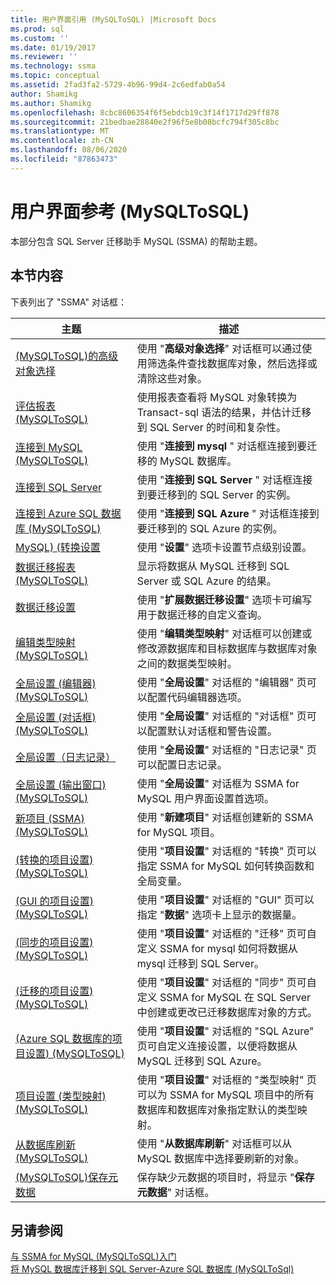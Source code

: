 ```yaml
---
title: 用户界面引用 (MySQLToSQL) |Microsoft Docs
ms.prod: sql
ms.custom: ''
ms.date: 01/19/2017
ms.reviewer: ''
ms.technology: ssma
ms.topic: conceptual
ms.assetid: 2fad3fa2-5729-4b96-99d4-2c6edfab0a54
author: Shamikg
ms.author: Shamikg
ms.openlocfilehash: 8cbc8606354f6f5ebdcb19c3f14f1717d29ff878
ms.sourcegitcommit: 21bedbae28840e2f96f5e8b08bcfc794f305c8bc
ms.translationtype: MT
ms.contentlocale: zh-CN
ms.lasthandoff: 08/06/2020
ms.locfileid: "87863473"
---
```

# <a name="user-interface-reference-mysqltosql"></a>用户界面参考 (MySQLToSQL)
本部分包含 SQL Server 迁移助手 MySQL (SSMA) 的帮助主题。  
  
## <a name="in-this-section"></a>本节内容  
下表列出了 "SSMA" 对话框：  
  
|主题|描述|  
|-|-|  
|[&#40;MySQLToSQL&#41;的高级对象选择](../../ssma/mysql/advanced-object-selection-mysqltosql.md)|使用 "**高级对象选择**" 对话框可以通过使用筛选条件查找数据库对象，然后选择或清除这些对象。|  
|[评估报表 &#40;MySQLToSQL&#41;](../../ssma/mysql/assessment-report-mysqltosql.md)|使用报表查看将 MySQL 对象转换为 Transact-sql 语法的结果，并估计迁移到 SQL Server 的时间和复杂性。|  
|[连接到 MySQL &#40;MySQLToSQL&#41;](../../ssma/mysql/connect-to-mysql-mysqltosql.md)|使用 "**连接到 mysql** " 对话框连接到要迁移的 MySQL 数据库。|  
|[连接到 SQL Server](https://msdn.microsoft.com/d73abd3a-80df-4293-b973-1723069db049)|使用 "**连接到 SQL Server** " 对话框连接到要迁移到的 SQL Server 的实例。|  
|[连接到 Azure SQL 数据库 &#40;MySQLToSQL&#41;](../../ssma/mysql/connect-to-azure-sql-db-mysqltosql.md)|使用 "**连接到 SQL Azure** " 对话框连接到要迁移到的 SQL Azure 的实例。|  
|[MySQL)  (转换设置](https://msdn.microsoft.com/f551cf6e-1575-4206-9cca-975b5b43a6b8)|使用 "**设置**" 选项卡设置节点级别设置。|  
|[数据迁移报表 &#40;MySQLToSQL&#41;](../../ssma/mysql/data-migration-report-mysqltosql.md)|显示将数据从 MySQL 迁移到 SQL Server 或 SQL Azure 的结果。|  
|[数据迁移设置](data-migration-settings-mysqltosql.md)|使用 "**扩展数据迁移设置**" 选项卡可编写用于数据迁移的自定义查询。|  
|[编辑类型映射 &#40;MySQLToSQL&#41;](../../ssma/mysql/edit-type-mapping-mysqltosql.md)|使用 "**编辑类型映射**" 对话框可以创建或修改源数据库和目标数据库与数据库对象之间的数据类型映射。|  
|[全局设置 &#40;编辑器&#41; &#40;MySQLToSQL&#41;](../../ssma/mysql/global-settings-editor-mysqltosql.md)|使用 "**全局设置**" 对话框的 "编辑器" 页可以配置代码编辑器选项。|  
|[全局设置 &#40;对话框&#41; &#40;MySQLToSQL&#41;](../../ssma/mysql/global-settings-dialogs-mysqltosql.md)|使用 "**全局设置**" 对话框的 "对话框" 页可以配置默认对话框和警告设置。|  
|[全局设置（日志记录）](https://msdn.microsoft.com/0d033492-5ec3-473a-8de1-821894ec9518)|使用 "**全局设置**" 对话框的 "日志记录" 页可以配置日志记录。|  
|[全局设置 &#40;输出窗口&#41; &#40;MySQLToSQL&#41;](../../ssma/mysql/global-settings-output-window-mysqltosql.md)|使用 "**全局设置**" 对话框为 SSMA for MySQL 用户界面设置首选项。|  
|[新项目 &#40;SSMA&#41; &#40;MySQLToSQL&#41;](../../ssma/mysql/new-project-ssma-mysqltosql.md)|使用 "**新建项目**" 对话框创建新的 SSMA for MySQL 项目。|  
|[&#40;转换的项目设置&#41; &#40;MySQLToSQL&#41;](../../ssma/mysql/project-settings-conversion-mysqltosql.md)|使用 "**项目设置**" 对话框的 "转换" 页可以指定 SSMA for MySQL 如何转换函数和全局变量。|  
|[&#40;GUI 的项目设置&#41;  &#40;MySQLToSQL&#41;](../../ssma/mysql/project-settings-gui-mysqltosql.md)|使用 "**项目设置**" 对话框的 "GUI" 页可以指定 "**数据**" 选项卡上显示的数据量。|  
|[&#40;同步的项目设置&#41; &#40;MySQLToSQL&#41;](../../ssma/mysql/project-settings-synchronization-mysqltosql.md)|使用 "**项目设置**" 对话框的 "迁移" 页可自定义 SSMA for mysql 如何将数据从 mysql 迁移到 SQL Server。|  
|[&#40;迁移的项目设置&#41; &#40;MySQLToSQL&#41;](../../ssma/mysql/project-settings-migration-mysqltosql.md)|使用 "**项目设置**" 对话框的 "同步" 页可自定义 SSMA for MySQL 在 SQL Server 中创建或更改已迁移数据库对象的方式。|  
|[&#40;Azure SQL 数据库的项目设置&#41; &#40;MySQLToSQL&#41;](../../ssma/mysql/project-settings-azure-sql-db-mysqltosql.md)|使用 "**项目设置**" 对话框的 "SQL Azure" 页可自定义连接设置，以便将数据从 MySQL 迁移到 SQL Azure。|  
|[项目设置 &#40;类型映射&#41; &#40;MySQLToSQL&#41;](../../ssma/mysql/project-settings-type-mapping-mysqltosql.md)|使用 "**项目设置**" 对话框的 "类型映射" 页可以为 SSMA for MySQL 项目中的所有数据库和数据库对象指定默认的类型映射。|  
|[从数据库刷新 &#40;MySQLToSQL&#41;](../../ssma/mysql/refresh-from-database-mysqltosql.md)|使用 "**从数据库刷新**" 对话框可以从 MySQL 数据库中选择要刷新的对象。|  
|[&#40;MySQLToSQL&#41;保存元数据](../../ssma/mysql/save-metadata-mysqltosql.md)|保存缺少元数据的项目时，将显示 "**保存元数据**" 对话框。|  
  
## <a name="see-also"></a>另请参阅  
[与 SSMA for MySQL &#40;MySQLToSQL&#41;入门](../../ssma/mysql/getting-started-with-ssma-for-mysql-mysqltosql.md)  
[将 MySQL 数据库迁移到 SQL Server-Azure SQL 数据库 &#40;MySQLToSql&#41;](../../ssma/mysql/migrating-mysql-databases-to-sql-server-azure-sql-db-mysqltosql.md)  
  

